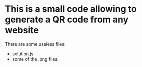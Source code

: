 # This is a small code allowing to generate a QR code from any website

There are some useless files:
- solution.js
- some of the .png files.
